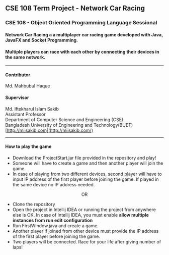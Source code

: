 ## CSE 108 Term Project - Network Car Racing

### CSE 108 - Object Oriented Programming Language Sessional
#### Network Car Racing a a multiplayer car racing game developed with Java, JavaFX and Socket Programming.
#### Multiple players can race with each other by connecting their devices in the same network.
***
#### Contributor
Md. Mahbubul Haque

#### Supervisor
Md. Iftekharul Islam Sakib\
Assistant Professor\
Department of Computer Science and Engineering (CSE)\
Bangladesh University of Engineering and Technology(BUET)\
[http://miisakib.com](http://miisakib.com/)
***
#### How to play the game

* Download the ProjectStart.jar file provided in the repository and play!
* Someone will have to create a game and then another player will join the game.
* In case of playing from two different devices, second player will have to input IP address of the first
player before joining the game. If played in the same device no IP address needed.

<p align="center"> OR </p>

* Clone the repository
* Open the project in Intellij IDEA or running the project from anywhere else is OK. In case of Intellij IDEA, you must enable <b>allow multiple instances from run edit configuration </b>
* Run FirstWindow.java and create a game.
* Another player if joined from other device must provide the IP address of the first player before joining the game.
* Two players will be connected. Race for your life after giving number of laps!
